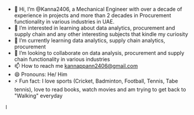 - 👋 Hi, I’m @Kanna2406, a Mechanical Engineer with over a decade of experience in projects and more than 2 decades in Procurement functionality in various industries in UAE.
- 👀 I’m interested in learning about data analytics, procurement and supply chain and any other interesting subjects that kindle my curiosity
- 🌱 I’m currently learning data analytics, supply chain analytics, procurement
- 💞️ I’m looking to collaborate on data analysis, procurement and supply chain functionality in various industries
- 📫 How to reach me kannappann2406@gmail.com
- 😄 Pronouns: He/ Him
- ⚡ Fun fact: I love sports (Cricket, Badminton, Football, Tennis, Tabe tennis), love to read books, watch movies and am trying to get back to "Walking" everyday

<!---
Kanna2406/Kanna2406 is a ✨ special ✨ repository because its `README.md` (this file) appears on your GitHub profile.
You can click the Preview link to take a look at your changes.
--->
l
